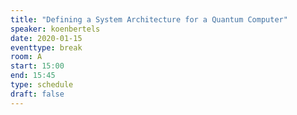 ```yaml
---
title: "Defining a System Architecture for a Quantum Computer"
speaker: koenbertels
date: 2020-01-15
eventtype: break
room: A
start: 15:00
end: 15:45
type: schedule
draft: false
---
```

